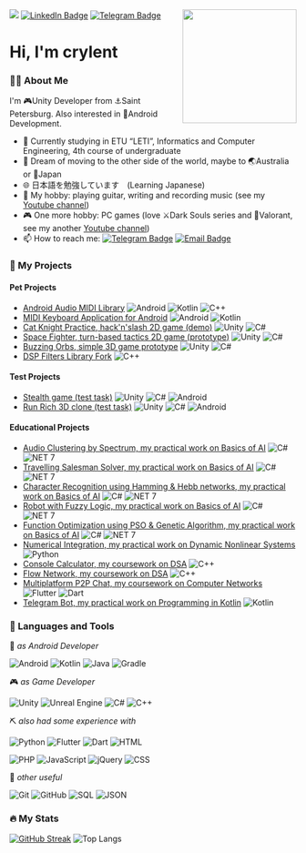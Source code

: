 <img src="https://media.giphy.com/media/v1.Y2lkPTc5MGI3NjExbDBxMmxtYml4Y3Q0YmFmcjhhN25sOWwxNWtmd292ajhyMWNsdDV1aSZlcD12MV9pbnRlcm5hbF9naWZfYnlfaWQmY3Q9Zw/3oKIPnAiaMCws8nOsE/giphy.gif" width="200" height="200" align="right"/>

<img src="https://komarev.com/ghpvc/?username=crylent&style=flat-square&color=blue"/>
<a href="https://www.linkedin.com/in/crylent/"><img src="https://img.shields.io/badge/LinkedIn-blue?style=for-the-badge&logo=linkedin&logoColor=white" alt="LinkedIn Badge"/></a>
<a href="https://t.me/devoidofthesun"><img src="https://img.shields.io/badge/Telegram-blue?style=for-the-badge&logo=telegram&logoColor=white" alt="Telegram Badge"/></a>

<h1>Hi, I'm crylent</h1>

### 🧙‍♂️ About Me
I'm 🎮Unity Developer from ⚓Saint Petersburg. Also interested in 📱Android Development.

- 🏫 Currently studying in ETU “LETI”, Informatics and Computer Engineering, 4th course of undergraduate
- 🌠 Dream of moving to the other side of the world, maybe to 🌏Australia or 🗾Japan
- 🌐 日本語を勉強しています　(Learning Japanese) 
- 🎸 My hobby: playing guitar, writing and recording music (see my [Youtube channel](https://youtube.com/@crylent?sub_confirmation=1))
- 🎮 One more hobby: PC games (love ⚔️Dark Souls series and 🔫Valorant, see my another [Youtube channel](https://youtube.com/@crylentfoundyou?sub_confirmation=1))
- 📫 How to reach me: [![Telegram Badge](https://img.shields.io/badge/devoidofthesun-blue?logo=Telegram&logoColor=white)](https://t.me/devoidofthesun) [![Email Badge](https://img.shields.io/badge/email-red?logo=Gmail&logoColor=white)](inkerimaa1@gmail.com)

### 📑 My Projects

#### Pet Projects
- [Android Audio MIDI Library](https://github.com/crylent/android-midilib)
![Android](https://img.shields.io/badge/Android-3DDC84?logo=AndroidStudio&logoColor=white)
![Kotlin](https://img.shields.io/badge/Kotlin-7F52FF?logo=Kotlin&logoColor=white)
![C++](https://img.shields.io/badge/C%2B%2B-00599C?logo=C%2B%2B&logoColor=white)
- [MIDI Keyboard Application for Android](https://github.com/crylent/cryboard)
![Android](https://img.shields.io/badge/Android-3DDC84?logo=AndroidStudio&logoColor=white)
![Kotlin](https://img.shields.io/badge/Kotlin-7F52FF?logo=Kotlin&logoColor=white)
- [Cat Knight Practice, hack'n'slash 2D game (demo)](https://github.com/crylent/KnightPractice)
![Unity](https://img.shields.io/badge/Unity-000000?logo=Unity&logoColor=white)
![C#](https://img.shields.io/badge/C%23-239120?logo=CSharp&logoColor=white)
- [Space Fighter, turn-based tactics 2D game (prototype)](https://github.com/crylent/SpaceFighter)
![Unity](https://img.shields.io/badge/Unity-000000?logo=Unity&logoColor=white)
![C#](https://img.shields.io/badge/C%23-239120?logo=CSharp&logoColor=white)
- [Buzzing Orbs, simple 3D game prototype](https://github.com/crylent/BuzzingOrbs)
![Unity](https://img.shields.io/badge/Unity-000000?logo=Unity&logoColor=white)
![C#](https://img.shields.io/badge/C%23-239120?logo=CSharp&logoColor=white)
- [DSP Filters Library Fork](https://github.com/crylent/DSP-Cpp-filters)
![C++](https://img.shields.io/badge/C%2B%2B-00599C?logo=C%2B%2B&logoColor=white)

#### Test Projects
- [Stealth game (test task)](https://github.com/crylent/Barrel)
![Unity](https://img.shields.io/badge/Unity-000000?logo=Unity&logoColor=white)
![C#](https://img.shields.io/badge/C%23-239120?logo=CSharp&logoColor=white)
![Android](https://img.shields.io/badge/Android-78C257?logo=android&logoColor=white)
- [Run Rich 3D clone (test task)](https://github.com/crylent/RunRich3D-clone)
![Unity](https://img.shields.io/badge/Unity-000000?logo=Unity&logoColor=white)
![C#](https://img.shields.io/badge/C%23-239120?logo=CSharp&logoColor=white)
![Android](https://img.shields.io/badge/Android-78C257?logo=android&logoColor=white)

#### Educational Projects
- [Audio Clustering by Spectrum, my practical work on Basics of AI](https://github.com/crylent/AI_clustering)
![C#](https://img.shields.io/badge/C%23-239120?logo=CSharp&logoColor=white)
![NET 7](https://img.shields.io/badge/NET%207-512BD4?logo=.NET&logoColor=white)
- [Travelling Salesman Solver, my practical work on Basics of AI](https://github.com/crylent/AI_TSP)
![C#](https://img.shields.io/badge/C%23-239120?logo=CSharp&logoColor=white)
![NET 7](https://img.shields.io/badge/NET%207-512BD4?logo=.NET&logoColor=white)
- [Character Recognition using Hamming & Hebb networks, my practical work on Basics of AI](https://github.com/crylent/AI_neural)
![C#](https://img.shields.io/badge/C%23-239120?logo=CSharp&logoColor=white)
![NET 7](https://img.shields.io/badge/NET%207-512BD4?logo=.NET&logoColor=white)
- [Robot with Fuzzy Logic, my practical work on Basics of AI](https://github.com/crylent/AI_fuzzy_robot)
![C#](https://img.shields.io/badge/C%23-239120?logo=CSharp&logoColor=white)
![NET 7](https://img.shields.io/badge/NET%207-512BD4?logo=.NET&logoColor=white)
- [Function Optimization using PSO & Genetic Algorithm, my practical work on Basics of AI](https://github.com/crylent/AI_func_min)
![C#](https://img.shields.io/badge/C%23-239120?logo=CSharp&logoColor=white)
![NET 7](https://img.shields.io/badge/NET%207-512BD4?logo=.NET&logoColor=white)
- [Numerical Integration, my practical work on Dynamic Nonlinear Systems](https://github.com/crylent/numerical_integration)
![Python](https://img.shields.io/badge/Python-3776AB?logo=Python&logoColor=white)
- [Console Calculator, my coursework on DSA](https://github.com/crylent/DSA_console_calculator)
![C++](https://img.shields.io/badge/C%2B%2B-00599C?logo=C%2B%2B&logoColor=white)
- [Flow Network, my coursework on DSA](https://github.com/crylent/DSA_flow_network)
![C++](https://img.shields.io/badge/C%2B%2B-00599C?logo=C%2B%2B&logoColor=white)
- [Multiplatform P2P Chat, my coursework on Computer Networks](https://github.com/crylent/flutter_p2p_chat)
![Flutter](https://img.shields.io/badge/Flutter-02569B?logo=Flutter&logoColor=white)
![Dart](https://img.shields.io/badge/Dart-0175C2?logo=Dart&logoColor=white)
- [Telegram Bot, my practical work on Programming in Kotlin](https://github.com/crylent/sdpic_bot)
![Kotlin](https://img.shields.io/badge/Kotlin-7F52FF?logo=Kotlin&logoColor=white)


### 🔧 Languages and Tools

📱 <i> as Android Developer</i>

![Android](https://img.shields.io/badge/Android-3DDC84?style=for-the-badge&logo=AndroidStudio&logoColor=white)
![Kotlin](https://img.shields.io/badge/Kotlin-7F52FF?style=for-the-badge&logo=Kotlin&logoColor=white)
![Java](https://img.shields.io/badge/Java-F80000?style=for-the-badge&logo=CoffeeScript&logoColor=white)
![Gradle](https://img.shields.io/badge/Gradle-02303A?style=for-the-badge&logo=Gradle&logoColor=white)

🎮 <i> as Game Developer</i>

![Unity](https://img.shields.io/badge/Unity-000000?style=for-the-badge&logo=Unity&logoColor=white)
![Unreal Engine](https://img.shields.io/badge/Unreal%20Engine-0E1128?style=for-the-badge&logo=UnrealEngine&logoColor=white)
![C#](https://img.shields.io/badge/C%23-239120?style=for-the-badge&logo=CSharp&logoColor=white)
![C++](https://img.shields.io/badge/C%2B%2B-00599C?style=for-the-badge&logo=C%2B%2B&logoColor=white)

⛏️ <i> also had some experience with</i>

![Python](https://img.shields.io/badge/Python-3776AB?style=for-the-badge&logo=Python&logoColor=white)
![Flutter](https://img.shields.io/badge/Flutter-02569B?style=for-the-badge&logo=Flutter&logoColor=white)
![Dart](https://img.shields.io/badge/Dart-0175C2?style=for-the-badge&logo=Dart&logoColor=white)
![HTML](https://img.shields.io/badge/HTML-E34F26?style=for-the-badge&logo=HTML5&logoColor=white)

![PHP](https://img.shields.io/badge/PHP-777BB4?style=for-the-badge&logo=PHP&logoColor=white)
![JavaScript](https://img.shields.io/badge/JavaScript-D5BD0C?style=for-the-badge&logo=Javascript&logoColor=white)
![jQuery](https://img.shields.io/badge/jQuery-0769AD?style=for-the-badge&logo=jQuery&logoColor=white)
![CSS](https://img.shields.io/badge/CSS-1572B6?style=for-the-badge&logo=CSS3&logoColor=white)

🔨 <i> other useful</i>

![Git](https://img.shields.io/badge/Git-F05032?style=for-the-badge&logo=Git&logoColor=white)
![GitHub](https://img.shields.io/badge/GitHub-181717?style=for-the-badge&logo=GitHub&logoColor=white)
![SQL](https://img.shields.io/badge/SQL-CC2927?style=for-the-badge&logo=MicrosoftSQLServer&logoColor=white)
![JSON](https://img.shields.io/badge/JSON-000000?style=for-the-badge&logo=JSON&logoColor=white)

### :fire: My Stats
[![GitHub Streak](https://streak-stats.demolab.com?user=crylent&theme=radical&mode=weekly)](https://git.io/streak-stats)
![Top Langs](https://github-readme-stats.vercel.app/api/top-langs/?username=crylent&layout=donut&theme=radical)

